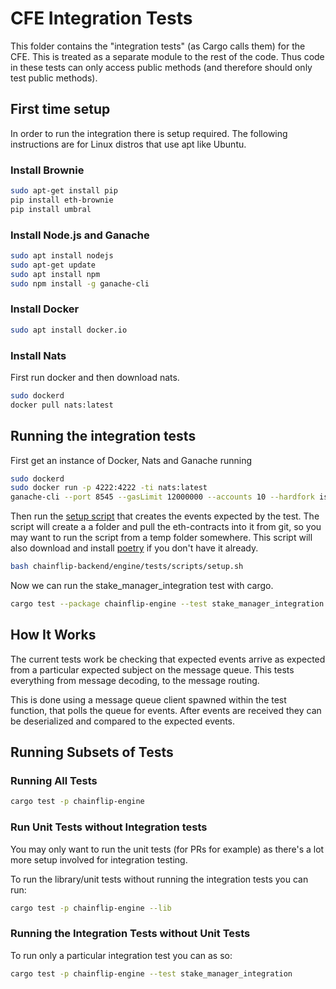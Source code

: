# CFE Integration Tests

This folder contains the "integration tests" (as Cargo calls them) for the CFE. This is treated as a separate module to the rest of the code. Thus code in these tests can only access public methods (and therefore should only test public methods).

## First time setup

In order to run the integration there is setup required. The following instructions are for Linux distros that use apt like Ubuntu.

### Install Brownie

```sh
sudo apt-get install pip
pip install eth-brownie
pip install umbral
```

### Install Node.js and Ganache

```sh
sudo apt install nodejs
sudo apt-get update
sudo apt install npm
sudo npm install -g ganache-cli
```

### Install Docker

```sh
sudo apt install docker.io
```

### Install Nats

First run docker and then download nats.

```sh
sudo dockerd
docker pull nats:latest
```

## Running the integration tests

First get an instance of Docker, Nats and Ganache running

```sh
sudo dockerd
sudo docker run -p 4222:4222 -ti nats:latest
ganache-cli --port 8545 --gasLimit 12000000 --accounts 10 --hardfork istanbul --mnemonic brownie
```

Then run the [setup script](scripts/setup.sh) that creates the events expected by the test. The script will create a a folder and pull the eth-contracts into it from git, so you may want to run the script from a temp folder somewhere. This script will also download and install [poetry](https://github.com/python-poetry/poetry) if you don't have it already.

```sh
bash chainflip-backend/engine/tests/scripts/setup.sh
```

Now we can run the stake_manager_integration test with cargo.

```sh
cargo test --package chainflip-engine --test stake_manager_integration -- test_all_stake_manager_events --exact --nocapture
```

## How It Works

The current tests work be checking that expected events arrive as expected from a particular expected subject on the message queue. This tests everything from message decoding, to the message routing.

This is done using a message queue client spawned within the test function, that polls the queue for events. After events are received they can be deserialized and compared to the expected events.

## Running Subsets of Tests

### Running All Tests

```sh
cargo test -p chainflip-engine
```

### Run Unit Tests without Integration tests

You may only want to run the unit tests (for PRs for example) as there's a lot more setup involved for integration testing.

To run the library/unit tests without running the integration tests you can run:

```sh
cargo test -p chainflip-engine --lib
```

### Running the Integration Tests without Unit Tests

To run only a particular integration test you can as so:

```sh
cargo test -p chainflip-engine --test stake_manager_integration
```
